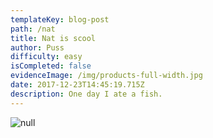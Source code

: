 ```yaml
---
templateKey: blog-post
path: /nat
title: Nat is scool
author: Puss
difficulty: easy
isCompleted: false
evidenceImage: /img/products-full-width.jpg
date: 2017-12-23T14:45:19.715Z
description: One day I ate a fish.
---
```

![null](/img/flamingo.jpg)
